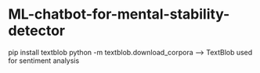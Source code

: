 # ML-chatbot-for-mental-stability-detector

pip install textblob
python -m textblob.download_corpora
 --> TextBlob used for sentiment analysis
